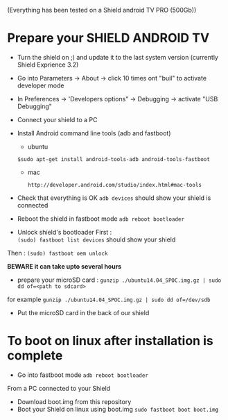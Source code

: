 (Everything has been tested on a Shield android TV PRO (500Gb))

# Prepare your SHIELD ANDROID TV
+ Turn the shield on ;) and update it to the last system version (currently Shield Exprience 3.2)
+ Go into Parameters -> About -> click 10 times ont "buil" to activate developer mode
+ In Preferences -> 'Developers options" -> Debugging -> activate "USB Debugging"
+ Connect your shield to a PC 
+ Install Android command line tools (adb and fastboot)
  +  ubuntu

	`$sudo apt-get install android-tools-adb android-tools-fastboot`

  + mac
  
    `http://developer.android.com/studio/index.html#mac-tools`
		   
		   
+ Check that everything is OK
  `adb devices`
  should show your shield is connected

+ Reboot the shield in fastboot mode
`adb reboot bootloader`

+ Unlock shield's bootloader
First : 	
	`(sudo) fastboot list devices` should show your shield

Then :
	`(sudo) fastboot oem unlock`

**BEWARE it can take upto several hours**

+ prepare your microSD card : 
  `gunzip ./ubuntu14.04_SPOC.img.gz | sudo dd of=<path to sdcard>`

for example
  `gunzip ./ubuntu14.04_SPOC.img.gz | sudo dd of=/dev/sdb`

+ Put the microSD card in the back of our shield


# To boot on linux after installation is complete
+ Go into fastboot mode
  `adb reboot bootloader`

From a PC connected to your Shield

+ Download boot.img from this repository
+ Boot your Shield on linux using boot.img
  `sudo fastboot boot boot.img`
 


